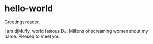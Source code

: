 # hello-world

Greetings reader,

I am djMuffy, world famous DJ. Millions of screaming women shout my name. Pleased to meet you.
